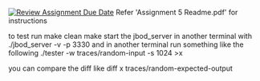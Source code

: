[![Review Assignment Due Date](https://classroom.github.com/assets/deadline-readme-button-22041afd0340ce965d47ae6ef1cefeee28c7c493a6346c4f15d667ab976d596c.svg)](https://classroom.github.com/a/JzJROed1)
Refer 'Assignment 5 Readme.pdf' for instructions


to test run
make clean
make 
start the jbod_server in another terminal with ./jbod_server -v -p 3330
and in another terminal run something like the following 
./tester -w traces/random-input -s 1024 >x  


you can compare the diff like diff x traces/random-expected-output
